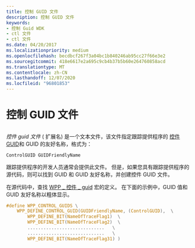 ```yaml
---
title: 控制 GUID 文件
description: 控制 GUID 文件
keywords:
- 控制 Guid WDK
- ctl 文件
- ctl 文件
ms.date: 04/20/2017
ms.localizationpriority: medium
ms.openlocfilehash: becdbcf267f3a04bc1b840246ab95cc27f66e3e2
ms.sourcegitcommit: 418e6617e2a695c9cb4b37b5b60e264760858acd
ms.translationtype: MT
ms.contentlocale: zh-CN
ms.lasthandoff: 12/07/2020
ms.locfileid: "96801853"
---
```

# <a name="control-guid-file"></a>控制 GUID 文件

## <span id="ddk_control_guid_file_tools"></span><span id="DDK_CONTROL_GUID_FILE_TOOLS"></span>

*控件 guid 文件* ( 扩展名) 是一个文本文件，该文件指定跟踪提供程序的 [控件 GUID](control-guid.md)和 GUID 的友好名称，格式为：

```
ControlGUID GUIDFriendlyName
```

跟踪提供程序的开发人员通常会提供此文件。 但是，如果您具有跟踪提供程序的源代码，则可以找到 GUID 和 GUID 友好名称，并创建控件 GUID 文件。

在源代码中，查找 [WPP \_ 控件 \_ guid](/previous-versions/windows/hardware/previsioning-framework/ff556186(v=vs.85)) 宏的定义。 在下面的示例中，GUID 值和 GUID 友好名称以粗体显示。

```C
#define WPP_CONTROL_GUIDS \
    WPP_DEFINE_CONTROL_GUID(GUIDFriendlyName, (ControlGUID),  \
        WPP_DEFINE_BIT(NameOfTraceFlag1)  \
        WPP_DEFINE_BIT(NameOfTraceFlag2)  \
        .............................   \
        .............................   \
        WPP_DEFINE_BIT(NameOfTraceFlag31) )
```
